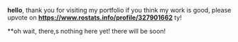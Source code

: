 **hello**, thank you for visiting my portfolio
if you think my work is good, please upvote on **https://www.rostats.info/profile/327901662** ty!

**oh wait, there,s nothing here yet! there will be soon!
